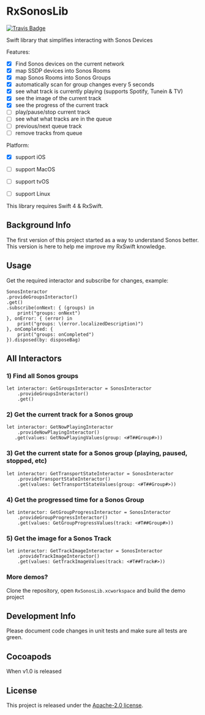 # RxSonosLib
[![Travis Badge](https://api.travis-ci.org/stefanrenne/RxSonosLib.svg?branch=master)](https://travis-ci.org/stefanrenne/RxSonosLib)
<!--[![CocoaPods Version Badge](https://img.shields.io/cocoapods/v/RxSonosLib.svg)](https://cocoapods.org/pods/RxSonosLib)
![Supported Platforms Badge](https://img.shields.io/cocoapods/p/RxSonosLib.svg)
[![Percentage Documented Badge](https://img.shields.io/cocoapods/metrics/doc-percent/RxSonosLib.svg)](http://cocoadocs.org/docsets/RxSonosLib)
[![License Badge](https://img.shields.io/cocoapods/l/RxSonosLib.svg)](LICENSE)-->

Swift library that simplifies interacting with Sonos Devices

Features:

- [x] Find Sonos devices on the current network
- [x] map SSDP devices into Sonos Rooms
- [x] map Sonos Rooms into Sonos Groups
- [x] automatically scan for group changes every 5 seconds
- [x] see what track is currently playing (supports Spotify, Tunein & TV)
- [x] see the image of the current track
- [x] see the progress of the current track
- [ ] play/pause/stop current track
- [ ] see what what tracks are in the queue
- [ ] previous/next queue track
- [ ] remove tracks from queue

Platform:


- [x] support iOS
- [ ] support MacOS
- [ ] support tvOS
- [ ] support Linux


This library requires Swift 4 & RxSwift.

## Background Info
The first version of this project started as a way to understand Sonos better. This version is here to help me improve my RxSwift knowledge.

## Usage

Get the required interactor and subscribe for changes, example:

```
SonosInteractor
.provideGroupsInteractor()
.get()
.subscribe(onNext: { (groups) in
	print("groups: onNext")
}, onError: { (error) in
	print("groups: \(error.localizedDescription)")
}, onCompleted: {
	print("groups: onCompleted")
}).disposed(by: disposeBag)
```

## All Interactors

### 1) Find all Sonos groups


```
let interactor: GetGroupsInteractor = SonosInteractor
	.provideGroupsInteractor()
	.get()
```

### 2) Get the current track for a Sonos group

```
let interactor: GetNowPlayingInteractor
	.provideNowPlayingInteractor()
   .get(values: GetNowPlayingValues(group: <#T##Group#>))
```

### 3) Get the current state for a Sonos group (playing, paused, stopped, etc)

```
let interactor: GetTransportStateInteractor = SonosInteractor
	.provideTransportStateInteractor()
	.get(values: GetTransportStateValues(group: <#T##Group#>))
```

### 4) Get the progressed time for a Sonos Group

```
let interactor: GetGroupProgressInteractor = SonosInteractor
	.provideGroupProgressInteractor()
	.get(values: GetGroupProgressValues(track: <#T##Group#>))
```

### 5) Get the image for a Sonos Track

```
let interactor: GetTrackImageInteractor = SonosInteractor
	.provideTrackImageInteractor()
	.get(values: GetTrackImageValues(track: <#T##Track#>))
```
    
### More demos?

Clone the repository, open `RxSonosLib.xcworkspace` and build the demo project

## Development Info
Please document code changes in unit tests and make sure all tests are green.

## Cocoapods

When v1.0 is released

## License
This project is released under the [Apache-2.0 license](LICENSE.txt).
